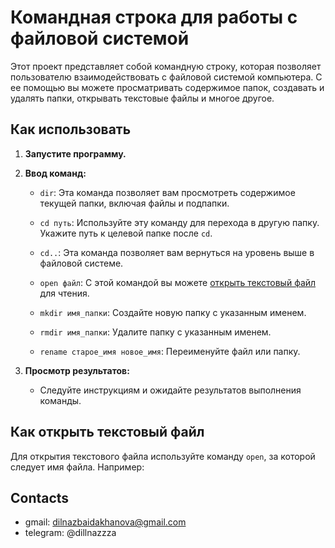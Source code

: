 # Командная строка для работы с файловой системой

Этот проект представляет собой командную строку, которая позволяет пользователю взаимодействовать с файловой системой компьютера. С ее помощью вы можете просматривать содержимое папок, создавать и удалять папки, открывать текстовые файлы и многое другое.

## Как использовать

1. **Запустите программу.**

2. **Ввод команд:**

   - `dir`: Эта команда позволяет вам просмотреть содержимое текущей папки, включая файлы и подпапки.

   - `cd путь`: Используйте эту команду для перехода в другую папку. Укажите путь к целевой папке после `cd`.

   - `cd..`: Эта команда позволяет вам вернуться на уровень выше в файловой системе.

   - `open файл`: С этой командой вы можете [открыть текстовый файл](#как-открыть-текстовый-файл) для чтения.

   - `mkdir имя_папки`: Создайте новую папку с указанным именем.

   - `rmdir имя_папки`: Удалите папку с указанным именем.

   - `rename старое_имя новое_имя`: Переименуйте файл или папку.

3. **Просмотр результатов:**

   - Следуйте инструкциям и ожидайте результатов выполнения команды.

## Как открыть текстовый файл

Для открытия текстового файла используйте команду `open`, за которой следует имя файла. Например:

## Contacts

- gmail: dilnazbaidakhanova@gmail.com
- telegram: @dillnazzza

